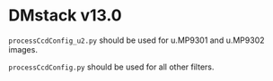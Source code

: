 # DMstack v13.0

`processCcdConfig_u2.py` should be used for u.MP9301 and u.MP9302 images.

`processCcdConfig.py` should be used for all other filters.
